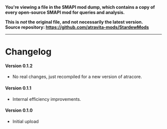 **You're viewing a file in the SMAPI mod dump, which contains a copy of every open-source SMAPI mod
for queries and analysis.**

**This is _not_ the original file, and not necessarily the latest version.**  
**Source repository: https://github.com/atravita-mods/StardewMods**

----

Changelog
================

#### Version 0.1.2
* No real changes, just recompiled for a new version of atracore.

#### Version 0.1.1
* Internal efficiency improvements.

#### Version 0.1.0
* Initial upload